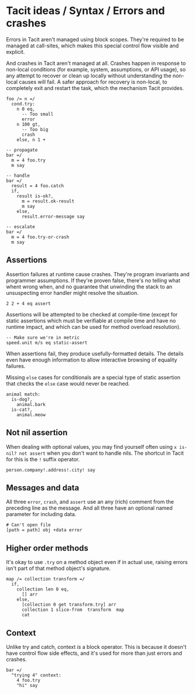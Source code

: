 # Tacit ideas / Syntax / Errors and crashes

Errors in Tacit aren't managed using block scopes. They're required to be managed at call-sites, which makes this special control flow visible and explicit.

And crashes in Tacit aren't managed at all. Crashes happen in response to non-local conditions (for example, system, assumptions, or API usage), so any attempt to recover or clean up locally without understanding the non-local causes will fail. A safer approach for recovery is non-local, to completely exit and restart the task, which the mechanism Tacit provides.

```
foo /= n =/
  cond.try:
    n 0 eq,
      -- Too small
      error
    n 100 gt,
      -- Too big
      crash
    else, n 1 +

-- propagate
bar =/
  m = 4 foo.try
  m say

-- handle
bar =/
  result = 4 foo.catch
  if,
    result is-ok?,
      m = result.ok-result
      m say
    else,
      result.error-message say

-- escalate
bar =/
  m = 4 foo.try-or-crash
  m say
```

## Assertions

Assertion failures at runtime cause crashes. They're program invariants and programmer assumptions. If they're proven false, there's no telling what whent wrong when, and no guarantee that unwinding the stack to an unsuspecting error handler might resolve the situation.

```
2 2 + 4 eq assert
```

Assertions will be attempted to be checked at compile-time (except for static assertions which must be verifiable at compile time and have no runtime impact, and which can be used for method overload resolution).

```
-- Make sure we're in metric
speed.unit m/s eq static-assert
```

When assertions fail, they produce usefully-formatted details. The details even have enough information to allow interactive browsing of equality failures.

Missing `else` cases for conditionals are a special type of static assertion that checks the `else` case would never be reached.

```
animal match:
  is-dog?,
    animal.bark
  is-cat?,
    animal.meow
```

## Not nil assertion

When dealing with optional values, you may find yourself often using `x is-nil? not assert` when you don't want to handle nils. The shortcut in Tacit for this is the `!` suffix operator.

```
person.company!.address!.city! say
```

## Messages and data

All three `error`, `crash`, and `assert` use an any (rich) comment from the preceding line as the message. And all three have an optional named parameter for including data.

```
# Can't open file
[path = path] obj +data error
```

## Higher order methods

It's okay to use `.try` on a method object even if in actual use, raising errors isn't part of that method object's signature.

```
map /= collection transform =/
  if,
    collection len 0 eq,
      [] arr
    else,
      [collection 0 get transform.try] arr
      collection 1 slice-from  transform  map
      cat
```

## Context

Unlike try and catch, context _is_ a block operator. This is because it doesn't have control flow side effects, and it's used for more than just errors and crashes.

```
bar =/
  "trying 4" context:
    4 foo.try
    "hi" say
```
